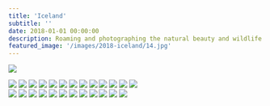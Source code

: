 ```yaml
---
title: 'Iceland'
subtitle: ''
date: 2018-01-01 00:00:00
description: Roaming and photographing the natural beauty and wildlife of Iceland.
featured_image: '/images/2018-iceland/14.jpg'
---
```


![](/images/2018-iceland/14.jpg)

<div class="gallery" data-columns="2">
	<img src="/images/2018-iceland/14.jpg">
	<img src="/images/2018-iceland/15.jpg">
	<img src="/images/2018-iceland/16.jpg">
	<img src="/images/2018-iceland/17.jpg">
	<img src="/images/2018-iceland/18.jpg">
	<img src="/images/2018-iceland/19.jpg">
	<img src="/images/2018-iceland/20.jpg">
    <img src="/images/2018-iceland/21.jpg">
	<img src="/images/2018-iceland/22.jpg">
	<img src="/images/2018-iceland/23.jpg">
	<img src="/images/2018-iceland/24.jpg">
	<img src="/images/2018-iceland/25.jpg">
	<img src="/images/2018-iceland/26.jpg">
</div>

<div class="gallery" data-columns="2">
	<img src="/images/2018-iceland/02.jpg">
	<img src="/images/2018-iceland/03.jpg">
	<img src="/images/2018-iceland/04.jpg">
	<img src="/images/2018-iceland/05.jpg">
	<img src="/images/2018-iceland/06.jpg">
	<img src="/images/2018-iceland/07.jpg">
	<img src="/images/2018-iceland/08.jpg">
	<img src="/images/2018-iceland/09.jpg">
	<img src="/images/2018-iceland/10.jpg">
	<img src="/images/2018-iceland/11.jpg">
	<img src="/images/2018-iceland/12.jpg">
    <img src="/images/2018-iceland/13.jpg">
</div>

